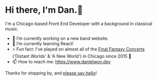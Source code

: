 # Hi there, I'm Dan.👋
I'm a Chicago-based Front End Developer with a background in classical music.

- 🔭 I’m currently working on a new band website.
- 🌱 I’m currently learning React! 
- ⚡ Fun fact: I've played on almost all of the [Final Fantasy Concerts](https://ffdistantworlds.com/concert/ffvii-chicago/) ('Distant Worlds' & 'A New World') in Chicago since 2015 🎵
- 📫 How to reach me: https://www.danielwon.dev

Thanks for stopping by, and [please say hello](https://twitter.com/nuovodw)!

<!--
**nuovodw/nuovodw** is a ✨ _special_ ✨ repository because its `README.md` (this file) appears on your GitHub profile.

Here are some ideas to get you started:

- 🔭 I’m currently working on ...
- 🌱 I’m currently learning ...
- 👯 I’m looking to collaborate on ...
- 🤔 I’m looking for help with ...
- 💬 Ask me about ...
- 📫 How to reach me: ...
- 😄 Pronouns: ...
- ⚡ Fun fact: ...
-->
